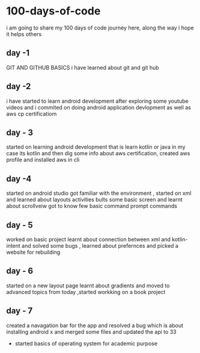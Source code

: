# 100-days-of-code
i am going to share my 100 days of code journey here, along the way i hope it helps others 


## day -1
GIT AND GITHUB BASICS
i have learned about git and git hub

## day -2
i have started to learn android development after exploring some  youtube videos and i commited on doing android application devlopment  as well as aws cp certificatiom

## day - 3
started on learning android development that is learn kotlin or java in my case its kotlin and then dig some info about aws certification, created aws profile and installed aws in cli

## day -4 
started on  android studio  got familiar with the environment  , started on xml and learned about layouts activities bults some basic screen and learnt about scrollveiw  got to know few basic command prompt commands

## day - 5 
worked on basic project learnt about connection between xml and kotlin-intent and solved some bugs , learned about prefernces and picked a website for rebuilding 

## day - 6
started on  a new layout page learnt about gradients and moved to advanced topics from today ,started workking on a book project

## day - 7
created a navagation bar for the app and resolved a bug which is about installing android x and merged some files and updated the api to 33
- started basics of operating system  for academic purpose 

